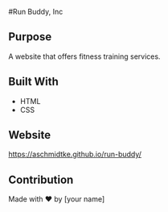 #Run Buddy, Inc

## Purpose
A website that offers fitness training services.

## Built With
* HTML
* CSS

## Website
https://aschmidtke.github.io/run-buddy/

## Contribution
Made with ❤️ by [your name]
